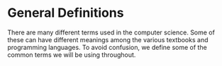 # General Definitions
There are many different terms used in the computer science. Some of these can have different meanings among the various textbooks and programming languages. To avoid confusion, we define some of the common terms we will be using throughout.
